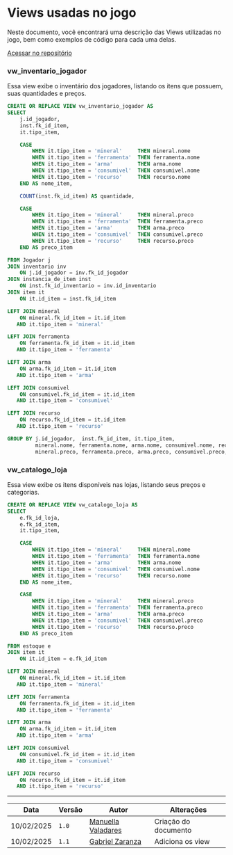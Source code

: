 # Views usadas no jogo

Neste documento, você encontrará uma descrição das Views utilizadas no jogo, bem como exemplos de código para cada uma delas.

[Acessar no repositório](https://github.com/SBD1/2024.2-StardewValley/blob/main/game/db/4-view.sql)

### vw_inventario_jogador

Essa view exibe o inventário dos jogadores, listando os itens que possuem, suas quantidades e preços.

```sql
CREATE OR REPLACE VIEW vw_inventario_jogador AS
SELECT
    j.id_jogador,
    inst.fk_id_item,
    it.tipo_item,

    CASE
        WHEN it.tipo_item = 'mineral'     THEN mineral.nome
        WHEN it.tipo_item = 'ferramenta'  THEN ferramenta.nome
        WHEN it.tipo_item = 'arma'        THEN arma.nome
        WHEN it.tipo_item = 'consumivel'  THEN consumivel.nome
        WHEN it.tipo_item = 'recurso'     THEN recurso.nome
    END AS nome_item,

    COUNT(inst.fk_id_item) AS quantidade,

    CASE
        WHEN it.tipo_item = 'mineral'     THEN mineral.preco
        WHEN it.tipo_item = 'ferramenta'  THEN ferramenta.preco
        WHEN it.tipo_item = 'arma'        THEN arma.preco
        WHEN it.tipo_item = 'consumivel'  THEN consumivel.preco
        WHEN it.tipo_item = 'recurso'     THEN recurso.preco
    END AS preco_item

FROM Jogador j
JOIN inventario inv 
    ON j.id_jogador = inv.fk_id_jogador
JOIN instancia_de_item inst 
    ON inst.fk_id_inventario = inv.id_inventario
JOIN item it 
    ON it.id_item = inst.fk_id_item

LEFT JOIN mineral 
    ON mineral.fk_id_item = it.id_item
   AND it.tipo_item = 'mineral'

LEFT JOIN ferramenta
    ON ferramenta.fk_id_item = it.id_item
   AND it.tipo_item = 'ferramenta'

LEFT JOIN arma
    ON arma.fk_id_item = it.id_item
   AND it.tipo_item = 'arma'

LEFT JOIN consumivel
    ON consumivel.fk_id_item = it.id_item
   AND it.tipo_item = 'consumivel'

LEFT JOIN recurso
    ON recurso.fk_id_item = it.id_item
   AND it.tipo_item = 'recurso'

GROUP BY j.id_jogador,  inst.fk_id_item, it.tipo_item, 
         mineral.nome, ferramenta.nome, arma.nome, consumivel.nome, recurso.nome,
         mineral.preco, ferramenta.preco, arma.preco, consumivel.preco, recurso.preco;

```

### vw_catalogo_loja

Essa view exibe os itens disponíveis nas lojas, listando seus preços e categorias.

```sql
CREATE OR REPLACE VIEW vw_catalogo_loja AS
SELECT
    e.fk_id_loja,
    e.fk_id_item,
    it.tipo_item,

    CASE
        WHEN it.tipo_item = 'mineral'     THEN mineral.nome
        WHEN it.tipo_item = 'ferramenta'  THEN ferramenta.nome
        WHEN it.tipo_item = 'arma'        THEN arma.nome
        WHEN it.tipo_item = 'consumivel'  THEN consumivel.nome
        WHEN it.tipo_item = 'recurso'     THEN recurso.nome
    END AS nome_item,

    CASE
        WHEN it.tipo_item = 'mineral'     THEN mineral.preco
        WHEN it.tipo_item = 'ferramenta'  THEN ferramenta.preco
        WHEN it.tipo_item = 'arma'        THEN arma.preco
        WHEN it.tipo_item = 'consumivel'  THEN consumivel.preco
        WHEN it.tipo_item = 'recurso'     THEN recurso.preco
    END AS preco_item

FROM estoque e
JOIN item it 
    ON it.id_item = e.fk_id_item

LEFT JOIN mineral 
    ON mineral.fk_id_item = it.id_item
   AND it.tipo_item = 'mineral'

LEFT JOIN ferramenta
    ON ferramenta.fk_id_item = it.id_item
   AND it.tipo_item = 'ferramenta'

LEFT JOIN arma
    ON arma.fk_id_item = it.id_item
   AND it.tipo_item = 'arma'

LEFT JOIN consumivel
    ON consumivel.fk_id_item = it.id_item
   AND it.tipo_item = 'consumivel'

LEFT JOIN recurso
    ON recurso.fk_id_item = it.id_item
   AND it.tipo_item = 'recurso'
```


---

| Data       | Versão | Autor                                             | Alterações                   |
|------------|--------|---------------------------------------------------|------------------------------|
| 10/02/2025 | `1.0`  | [Manuella Valadares](https://github.com/manuvaladares)         | Criação do documento         |
| 10/02/2025 | `1.1`  | [Gabriel Zaranza](https://github.com/GZaranza)         | Adiciona os view |